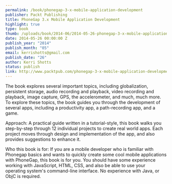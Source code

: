 ```yaml
--- 
permalink: /book/phonegap-3-x-mobile-application-development
publisher: Packt Publishing
title: PhoneGap 3.x Mobile Application Development
highlight: true
type: book
thumb: /uploads/book/2014-06/2014-05-26-phonegap-3-x-mobile-application-development.jpg
date: 2014-05-26 00:00:00 Z
publish_year: "2014"
publish_month: "05"
email: kerrishotts@gmail.com
publish_date: "26"
author: Kerri Shotts
status: publish
link: http://www.packtpub.com/phonegap-3-x-mobile-application-development-hotshot/book
---
```


The book explores several important topics, including globalization, persistent storage, audio recording and playback, video recording and playback, image capture, GPS, the accelerometer, and much, much more. To explore these topics, the book guides you through the development of several apps, including a productivity app, a path-recording app, and a game.

Approach:
A practical guide written in a tutorial-style, this book walks you step-by-step through 12 individual projects to create real world apps. Each project moves through design and implementation of the app, and also provides suggestions to enhance it.

Who this book is for:
If you are a mobile developer who is familiar with Phonegap basics and wants to quickly create some cool mobile applications with PhoneGap, this book is for you. You should have some experience working with JavaScript, HTML, CSS, and also be able to use your operating system's command-line interface. No experience with Java, or ObjC is required.
